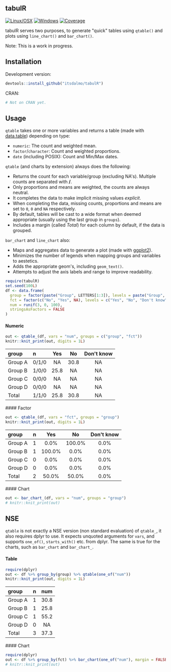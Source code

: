 
<!-- README.md is generated from README.Rmd. Please edit that file -->
tabulR
------

[![Linux/OSX](https://travis-ci.org/itsdalmo/tabulR.svg?branch=master)](https://travis-ci.org/itsdalmo/tabulR) [![Windows](https://ci.appveyor.com/api/projects/status/github/itsdalmo/tabulR?branch=master&svg=true)](https://ci.appveyor.com/project/itsdalmo/tabulR) [![Coverage](http://codecov.io/github/itsdalmo/tabulR/coverage.svg?branch=master)](http://codecov.io/github/itsdalmo/tabulR?branch=master)

tabulR serves two purposes, to generate "quick" tables using `qtable()` and plots using `line_chart()` and `bar_chart()`.

Note: This is a work in progress.

Installation
------------

Development version:

``` r
devtools::install_github("itsdalmo/tabulR")
```

CRAN:

``` r
# Not on CRAN yet.
```

Usage
-----

`qtable` takes one or more variables and returns a table (made with [data.table](https://github.com/Rdatatable/data.table)) depending on type:

-   `numeric`: The count and weighted mean.
-   `factor`/`character`: Count and weighted proportions.
-   `date` (including POSIX): Count and Min/Max dates.

`qtable` (and charts by extension) always does the following:

-   Returns the count for each variable/group (excluding NA's). Multiple counts are separated with **/**.
-   Only proportions and means are weighted, the counts are always neutral.
-   It completes the data to make implicit missing values *explicit*.
-   When completing the data, missing counts, proportions and means are set to `0`, `0` and `NA` respectively.
-   By default, tables will be cast to a wide format when deemed appropriate (usually using the last group in `groups`).
-   Includes a margin (called *Total*) for each column by default, if the data is grouped.

`bar_chart` and `line_chart` also:

-   Maps and aggregates data to generate a plot (made with [ggplot2](https://github.com/hadley/ggplot2)).
-   Minimizes the number of legends when mapping groups and variables to aestetics.
-   Adds the appropriate geom's, including `geom_text()`.
-   Attempts to adjust the axis labels and range to improve readability.

``` r
require(tabulR)
set.seed(100L)
df <- data.frame(
  group = factor(paste("Group", LETTERS[1:3]), levels = paste("Group", LETTERS[1:4])),
  fct = factor(c("No", "Yes", NA), levels = c("Yes", "No", "Don't know")),
  num = runif(3, 0, 100),
  stringsAsFactors = FALSE
)
```

#### Numeric

``` r
out <- qtable_(df, vars = "num", groups = c("group", "fct"))
knitr::knit_print(out, digits = 1L)
```

<table>
<thead>
<tr>
<th style="text-align:left;">
group
</th>
<th style="text-align:left;">
n
</th>
<th style="text-align:center;">
Yes
</th>
<th style="text-align:center;">
No
</th>
<th style="text-align:center;">
Don't know
</th>
</tr>
</thead>
<tbody>
<tr>
<td style="text-align:left;">
Group A
</td>
<td style="text-align:left;">
0/1/0
</td>
<td style="text-align:center;">
NA
</td>
<td style="text-align:center;">
30.8
</td>
<td style="text-align:center;">
NA
</td>
</tr>
<tr>
<td style="text-align:left;">
Group B
</td>
<td style="text-align:left;">
1/0/0
</td>
<td style="text-align:center;">
25.8
</td>
<td style="text-align:center;">
NA
</td>
<td style="text-align:center;">
NA
</td>
</tr>
<tr>
<td style="text-align:left;">
Group C
</td>
<td style="text-align:left;">
0/0/0
</td>
<td style="text-align:center;">
NA
</td>
<td style="text-align:center;">
NA
</td>
<td style="text-align:center;">
NA
</td>
</tr>
<tr>
<td style="text-align:left;">
Group D
</td>
<td style="text-align:left;">
0/0/0
</td>
<td style="text-align:center;">
NA
</td>
<td style="text-align:center;">
NA
</td>
<td style="text-align:center;">
NA
</td>
</tr>
<tr>
<td style="text-align:left;">
Total
</td>
<td style="text-align:left;">
1/1/0
</td>
<td style="text-align:center;">
25.8
</td>
<td style="text-align:center;">
30.8
</td>
<td style="text-align:center;">
NA
</td>
</tr>
</tbody>
</table>
#### Factor

``` r
out <- qtable_(df, vars = "fct", groups = "group")
knitr::knit_print(out, digits = 1L)
```

<table>
<thead>
<tr>
<th style="text-align:left;">
group
</th>
<th style="text-align:center;">
n
</th>
<th style="text-align:center;">
Yes
</th>
<th style="text-align:center;">
No
</th>
<th style="text-align:center;">
Don't know
</th>
</tr>
</thead>
<tbody>
<tr>
<td style="text-align:left;">
Group A
</td>
<td style="text-align:center;">
1
</td>
<td style="text-align:center;">
0.0%
</td>
<td style="text-align:center;">
100.0%
</td>
<td style="text-align:center;">
0.0%
</td>
</tr>
<tr>
<td style="text-align:left;">
Group B
</td>
<td style="text-align:center;">
1
</td>
<td style="text-align:center;">
100.0%
</td>
<td style="text-align:center;">
0.0%
</td>
<td style="text-align:center;">
0.0%
</td>
</tr>
<tr>
<td style="text-align:left;">
Group C
</td>
<td style="text-align:center;">
0
</td>
<td style="text-align:center;">
0.0%
</td>
<td style="text-align:center;">
0.0%
</td>
<td style="text-align:center;">
0.0%
</td>
</tr>
<tr>
<td style="text-align:left;">
Group D
</td>
<td style="text-align:center;">
0
</td>
<td style="text-align:center;">
0.0%
</td>
<td style="text-align:center;">
0.0%
</td>
<td style="text-align:center;">
0.0%
</td>
</tr>
<tr>
<td style="text-align:left;">
Total
</td>
<td style="text-align:center;">
2
</td>
<td style="text-align:center;">
50.0%
</td>
<td style="text-align:center;">
50.0%
</td>
<td style="text-align:center;">
0.0%
</td>
</tr>
</tbody>
</table>
#### Chart

``` r
out <- bar_chart_(df, vars = "num", groups = "group")
# knitr::knit_print(out)
```

NSE
---

`qtable` is not exactly a NSE version (non standard evaluation) of `qtable_`, it also requires dplyr to use. It expects unquoted arguments for `vars`, and supports `one_of()`, `starts_with()` etc. from dplyr. The same is true for the charts, such as `bar_chart` and `bar_chart_`.

#### Table

``` r
require(dplyr)
out <- df %>% group_by(group) %>% qtable(one_of("num"))
knitr::knit_print(out, digits = 1L)
```

<table>
<thead>
<tr>
<th style="text-align:left;">
group
</th>
<th style="text-align:center;">
n
</th>
<th style="text-align:center;">
num
</th>
</tr>
</thead>
<tbody>
<tr>
<td style="text-align:left;">
Group A
</td>
<td style="text-align:center;">
1
</td>
<td style="text-align:center;">
30.8
</td>
</tr>
<tr>
<td style="text-align:left;">
Group B
</td>
<td style="text-align:center;">
1
</td>
<td style="text-align:center;">
25.8
</td>
</tr>
<tr>
<td style="text-align:left;">
Group C
</td>
<td style="text-align:center;">
1
</td>
<td style="text-align:center;">
55.2
</td>
</tr>
<tr>
<td style="text-align:left;">
Group D
</td>
<td style="text-align:center;">
0
</td>
<td style="text-align:center;">
NA
</td>
</tr>
<tr>
<td style="text-align:left;">
Total
</td>
<td style="text-align:center;">
3
</td>
<td style="text-align:center;">
37.3
</td>
</tr>
</tbody>
</table>
#### Chart

``` r
require(dplyr)
out <- df %>% group_by(fct) %>% bar_chart(one_of("num"), margin = FALSE)
# knitr::knit_print(out)
```
